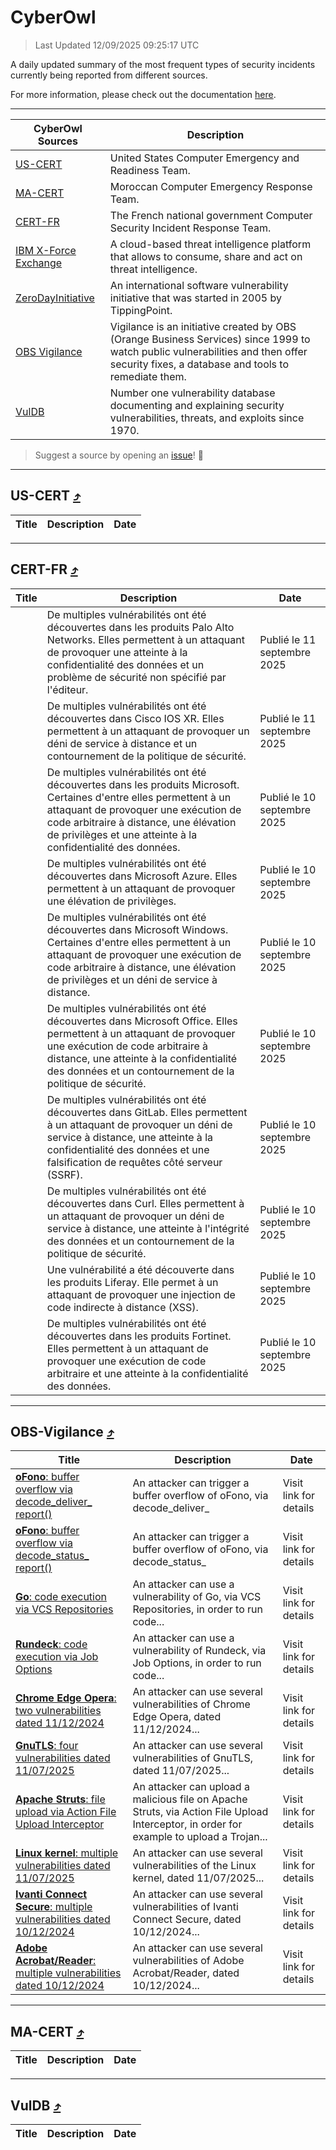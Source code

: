
 <div id='top'></div>

# CyberOwl

 > Last Updated 12/09/2025 09:25:17 UTC
 
 A daily updated summary of the most frequent types of security incidents currently being reported from different sources.
 
 For more information, please check out the documentation [here](./docs/README.md).
 
 ---
 |CyberOwl Sources|Description|
 |---|---|
 |[US-CERT](#us-cert-arrow_heading_up)|United States Computer Emergency and Readiness Team.|
 |[MA-CERT](#ma-cert-arrow_heading_up)|Moroccan Computer Emergency Response Team.|
 |[CERT-FR](#cert-fr-arrow_heading_up)|The French national government Computer Security Incident Response Team.|
 |[IBM X-Force Exchange](#ibmcloud-arrow_heading_up)|A cloud-based threat intelligence platform that allows to consume, share and act on threat intelligence.|
 |[ZeroDayInitiative](#zerodayinitiative-arrow_heading_up)|An international software vulnerability initiative that was started in 2005 by TippingPoint.|
 |[OBS Vigilance](#obs-vigilance-arrow_heading_up)|Vigilance is an initiative created by OBS (Orange Business Services) since 1999 to watch public vulnerabilities and then offer security fixes, a database and tools to remediate them.|
 |[VulDB](#vuldb-arrow_heading_up)|Number one vulnerability database documenting and explaining security vulnerabilities, threats, and exploits since 1970.|
 
 > Suggest a source by opening an [issue](https://github.com/karimhabush/cyberowl/issues)! :raised_hands:
 ---

## US-CERT [:arrow_heading_up:](#cyberowl)

 |Title|Description|Date|
 |---|---|---|
 
 ---

## CERT-FR [:arrow_heading_up:](#cyberowl)

 |Title|Description|Date|
 |---|---|---|
 |[](https://www.cert.ssi.gouv.fr/avis/CERTFR-2025-AVI-0782/)|De multiples vulnérabilités ont été découvertes dans les produits Palo Alto Networks. Elles permettent à un attaquant de provoquer une atteinte à la confidentialité des données et un problème de sécurité non spécifié par l'éditeur.|Publié le 11 septembre 2025|
 |[](https://www.cert.ssi.gouv.fr/avis/CERTFR-2025-AVI-0781/)|De multiples vulnérabilités ont été découvertes dans Cisco IOS XR. Elles permettent à un attaquant de provoquer un déni de service à distance et un contournement de la politique de sécurité.|Publié le 11 septembre 2025|
 |[](https://www.cert.ssi.gouv.fr/avis/CERTFR-2025-AVI-0780/)|De multiples vulnérabilités ont été découvertes dans les produits Microsoft. Certaines d'entre elles permettent à un attaquant de provoquer une exécution de code arbitraire à distance, une élévation de privilèges et une atteinte à la confidentialité des données.|Publié le 10 septembre 2025|
 |[](https://www.cert.ssi.gouv.fr/avis/CERTFR-2025-AVI-0779/)|De multiples vulnérabilités ont été découvertes dans Microsoft Azure. Elles permettent à un attaquant de provoquer une élévation de privilèges.|Publié le 10 septembre 2025|
 |[](https://www.cert.ssi.gouv.fr/avis/CERTFR-2025-AVI-0778/)|De multiples vulnérabilités ont été découvertes dans Microsoft Windows. Certaines d'entre elles permettent à un attaquant de provoquer une exécution de code arbitraire à distance, une élévation de privilèges et un déni de service à distance.|Publié le 10 septembre 2025|
 |[](https://www.cert.ssi.gouv.fr/avis/CERTFR-2025-AVI-0777/)|De multiples vulnérabilités ont été découvertes dans Microsoft Office. Elles permettent à un attaquant de provoquer une exécution de code arbitraire à distance, une atteinte à la confidentialité des données et un contournement de la politique de sécurité.|Publié le 10 septembre 2025|
 |[](https://www.cert.ssi.gouv.fr/avis/CERTFR-2025-AVI-0776/)|De multiples vulnérabilités ont été découvertes dans GitLab. Elles permettent à un attaquant de provoquer un déni de service à distance, une atteinte à la confidentialité des données et une falsification de requêtes côté serveur (SSRF).|Publié le 10 septembre 2025|
 |[](https://www.cert.ssi.gouv.fr/avis/CERTFR-2025-AVI-0775/)|De multiples vulnérabilités ont été découvertes dans Curl. Elles permettent à un attaquant de provoquer un déni de service à distance, une atteinte à l'intégrité des données et un contournement de la politique de sécurité.|Publié le 10 septembre 2025|
 |[](https://www.cert.ssi.gouv.fr/avis/CERTFR-2025-AVI-0774/)|Une vulnérabilité a été découverte dans les produits Liferay. Elle permet à un attaquant de provoquer une injection de code indirecte à distance (XSS).|Publié le 10 septembre 2025|
 |[](https://www.cert.ssi.gouv.fr/avis/CERTFR-2025-AVI-0773/)|De multiples vulnérabilités ont été découvertes dans les produits Fortinet. Elles permettent à un attaquant de provoquer une exécution de code arbitraire et une atteinte à la confidentialité des données.|Publié le 10 septembre 2025|
 
 ---

## OBS-Vigilance [:arrow_heading_up:](#cyberowl)

 |Title|Description|Date|
 |---|---|---|
 |[<a href="https://vigilance.fr/vulnerability/oFono-buffer-overflow-via-decode-deliver-report-45886" class="noirorange"><b>oFono</b>: buffer overflow via decode_deliver_<wbr>report()</wbr></a>](https://vigilance.fr/vulnerability/oFono-buffer-overflow-via-decode-deliver-report-45886)|An attacker can trigger a buffer overflow of oFono, via decode_deliver_|Visit link for details|
 |[<a href="https://vigilance.fr/vulnerability/oFono-buffer-overflow-via-decode-status-report-45885" class="noirorange"><b>oFono</b>: buffer overflow via decode_status_<wbr>report()</wbr></a>](https://vigilance.fr/vulnerability/oFono-buffer-overflow-via-decode-status-report-45885)|An attacker can trigger a buffer overflow of oFono, via decode_status_|Visit link for details|
 |[<a href="https://vigilance.fr/vulnerability/Go-code-execution-via-VCS-Repositories-47696" class="noirorange"><b>Go</b>: code execution via VCS Repositories</a>](https://vigilance.fr/vulnerability/Go-code-execution-via-VCS-Repositories-47696)|An attacker can use a vulnerability of Go, via VCS Repositories, in order to run code...|Visit link for details|
 |[<a href="https://vigilance.fr/vulnerability/Rundeck-code-execution-via-Job-Options-47695" class="noirorange"><b>Rundeck</b>: code execution via Job Options</a>](https://vigilance.fr/vulnerability/Rundeck-code-execution-via-Job-Options-47695)|An attacker can use a vulnerability of Rundeck, via Job Options, in order to run code...|Visit link for details|
 |[<a href="https://vigilance.fr/vulnerability/Chrome-Edge-Opera-two-vulnerabilities-dated-11-12-2024-45869" class="noirorange"><b>Chrome  Edge  Opera</b>: two vulnerabilities dated 11/12/2024</a>](https://vigilance.fr/vulnerability/Chrome-Edge-Opera-two-vulnerabilities-dated-11-12-2024-45869)|An attacker can use several vulnerabilities of Chrome  Edge  Opera, dated 11/12/2024...|Visit link for details|
 |[<a href="https://vigilance.fr/vulnerability/GnuTLS-four-vulnerabilities-dated-11-07-2025-47689" class="noirorange"><b>GnuTLS</b>: four vulnerabilities dated 11/07/2025</a>](https://vigilance.fr/vulnerability/GnuTLS-four-vulnerabilities-dated-11-07-2025-47689)|An attacker can use several vulnerabilities of GnuTLS, dated 11/07/2025...|Visit link for details|
 |[<a href="https://vigilance.fr/vulnerability/Apache-Struts-file-upload-via-Action-File-Upload-Interceptor-45865" class="noirorange"><b>Apache Struts</b>: file upload via Action File Upload Interceptor</a>](https://vigilance.fr/vulnerability/Apache-Struts-file-upload-via-Action-File-Upload-Interceptor-45865)|An attacker can upload a malicious file on Apache Struts, via Action File Upload Interceptor, in order for example to upload a Trojan...|Visit link for details|
 |[<a href="https://vigilance.fr/vulnerability/Linux-kernel-multiple-vulnerabilities-dated-11-07-2025-47688" class="noirorange"><b>Linux kernel</b>: multiple vulnerabilities dated 11/07/2025</a>](https://vigilance.fr/vulnerability/Linux-kernel-multiple-vulnerabilities-dated-11-07-2025-47688)|An attacker can use several vulnerabilities of the Linux kernel, dated 11/07/2025...|Visit link for details|
 |[<a href="https://vigilance.fr/vulnerability/Ivanti-Connect-Secure-multiple-vulnerabilities-dated-10-12-2024-45861" class="noirorange"><b>Ivanti Connect Secure</b>: multiple vulnerabilities dated 10/12/2024</a>](https://vigilance.fr/vulnerability/Ivanti-Connect-Secure-multiple-vulnerabilities-dated-10-12-2024-45861)|An attacker can use several vulnerabilities of Ivanti Connect Secure, dated 10/12/2024...|Visit link for details|
 |[<a href="https://vigilance.fr/vulnerability/Adobe-Acrobat-Reader-multiple-vulnerabilities-dated-10-12-2024-45860" class="noirorange"><b>Adobe Acrobat/Reader</b>: multiple vulnerabilities dated 10/12/2024</a>](https://vigilance.fr/vulnerability/Adobe-Acrobat-Reader-multiple-vulnerabilities-dated-10-12-2024-45860)|An attacker can use several vulnerabilities of Adobe Acrobat/Reader, dated 10/12/2024...|Visit link for details|
 
 ---

## MA-CERT [:arrow_heading_up:](#cyberowl)

 |Title|Description|Date|
 |---|---|---|
 
 ---

## VulDB [:arrow_heading_up:](#cyberowl)

 |Title|Description|Date|
 |---|---|---|
 